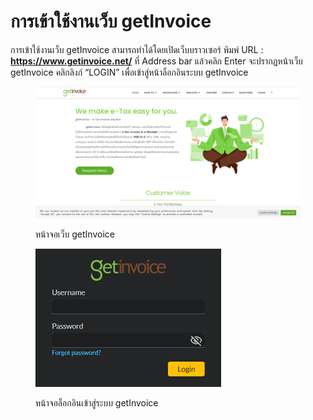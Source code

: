 # การเข้าใช้งานเว็บ getInvoice

การเข้าใช้งานเว็บ getInvoice สามารถทำได้โดยเปิดเว็บบราวเซอร์ พิมพ์ URL :  **https://www.getinvoice.net/** ที่ Address bar แล้วคลิก Enter จะปรากฏหน้าเว็บ getInvoice คลิกลิงก์ “LOGIN” เพื่อเข้าสู่หน้าล็อกอินระบบ getInvoice

<figure><img src="../.gitbook/assets/image (117).png" alt=""><figcaption><p>หน้าจอเว็บ getInvoice</p></figcaption></figure>

<figure><img src="../.gitbook/assets/image (109).png" alt=""><figcaption><p>หน้าจอล็อกอินเข้าสู่ระบบ getInvoice</p></figcaption></figure>
